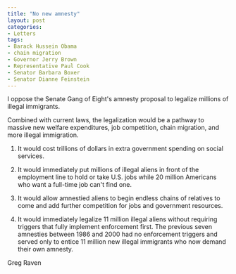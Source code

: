 ```yaml
---
title: "No new amnesty"
layout: post
categories:
- Letters
tags:
- Barack Hussein Obama
- chain migration
- Governor Jerry Brown
- Representative Paul Cook
- Senator Barbara Boxer
- Senator Dianne Feinstein
---
```


I oppose the Senate Gang of Eight's amnesty proposal to legalize millions of illegal immigrants.

Combined with current laws, the legalization would be a pathway to massive new welfare expenditures, job competition, chain migration, and more illegal immigration.

1. It would cost trillions of dollars in extra government spending on social services.

2. It would immediately put millions of illegal aliens in front of the employment line to hold or take U.S. jobs while 20 million Americans who want a full-time job can't find one.

3. It would allow amnestied aliens to begin endless chains of relatives to come and add further competition for jobs and government resources.

4. It would immediately legalize 11 million illegal aliens without requiring triggers that fully implement enforcement first. The previous seven amnesties between 1986 and 2000 had no enforcement triggers and served only to entice 11 million new illegal immigrants who now demand their own amnesty.

Greg Raven
